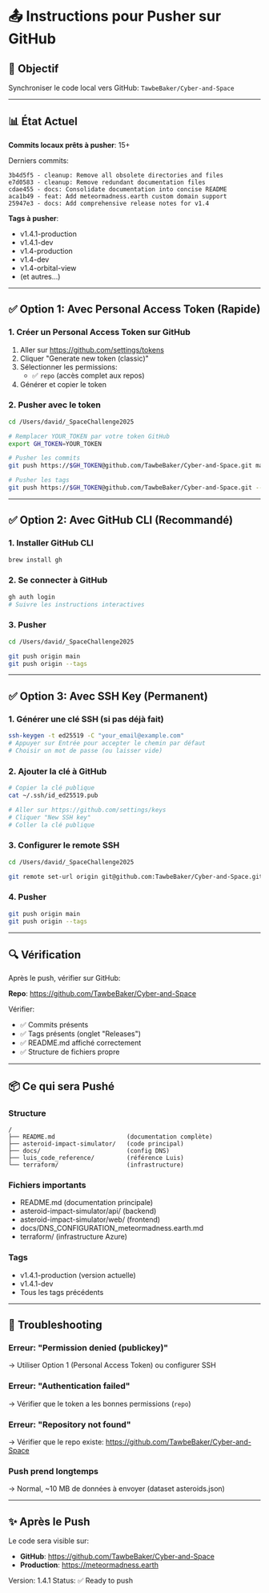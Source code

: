 # 📤 Instructions pour Pusher sur GitHub

## 🎯 Objectif

Synchroniser le code local vers GitHub: `TawbeBaker/Cyber-and-Space`

---

## 📊 État Actuel

**Commits locaux prêts à pusher**: 15+

Derniers commits:
```
3b4d5f5 - cleanup: Remove all obsolete directories and files
e7d0583 - cleanup: Remove redundant documentation files
cdae455 - docs: Consolidate documentation into concise README
aca1b49 - feat: Add meteormadness.earth custom domain support
25947e3 - docs: Add comprehensive release notes for v1.4
```

**Tags à pusher**:
- v1.4.1-production
- v1.4.1-dev
- v1.4-production
- v1.4-dev
- v1.4-orbital-view
- (et autres...)

---

## ✅ Option 1: Avec Personal Access Token (Rapide)

### 1. Créer un Personal Access Token sur GitHub

1. Aller sur https://github.com/settings/tokens
2. Cliquer "Generate new token (classic)"
3. Sélectionner les permissions:
   - ✅ `repo` (accès complet aux repos)
4. Générer et copier le token

### 2. Pusher avec le token

```bash
cd /Users/david/_SpaceChallenge2025

# Remplacer YOUR_TOKEN par votre token GitHub
export GH_TOKEN=YOUR_TOKEN

# Pusher les commits
git push https://$GH_TOKEN@github.com/TawbeBaker/Cyber-and-Space.git main

# Pusher les tags
git push https://$GH_TOKEN@github.com/TawbeBaker/Cyber-and-Space.git --tags
```

---

## ✅ Option 2: Avec GitHub CLI (Recommandé)

### 1. Installer GitHub CLI

```bash
brew install gh
```

### 2. Se connecter à GitHub

```bash
gh auth login
# Suivre les instructions interactives
```

### 3. Pusher

```bash
cd /Users/david/_SpaceChallenge2025

git push origin main
git push origin --tags
```

---

## ✅ Option 3: Avec SSH Key (Permanent)

### 1. Générer une clé SSH (si pas déjà fait)

```bash
ssh-keygen -t ed25519 -C "your_email@example.com"
# Appuyer sur Entrée pour accepter le chemin par défaut
# Choisir un mot de passe (ou laisser vide)
```

### 2. Ajouter la clé à GitHub

```bash
# Copier la clé publique
cat ~/.ssh/id_ed25519.pub

# Aller sur https://github.com/settings/keys
# Cliquer "New SSH key"
# Coller la clé publique
```

### 3. Configurer le remote SSH

```bash
cd /Users/david/_SpaceChallenge2025

git remote set-url origin git@github.com:TawbeBaker/Cyber-and-Space.git
```

### 4. Pusher

```bash
git push origin main
git push origin --tags
```

---

## 🔍 Vérification

Après le push, vérifier sur GitHub:

**Repo**: https://github.com/TawbeBaker/Cyber-and-Space

Vérifier:
- ✅ Commits présents
- ✅ Tags présents (onglet "Releases")
- ✅ README.md affiché correctement
- ✅ Structure de fichiers propre

---

## 📦 Ce qui sera Pushé

### Structure
```
/
├── README.md                    (documentation complète)
├── asteroid-impact-simulator/   (code principal)
├── docs/                        (config DNS)
├── luis_code_reference/         (référence Luis)
└── terraform/                   (infrastructure)
```

### Fichiers importants
- README.md (documentation principale)
- asteroid-impact-simulator/api/ (backend)
- asteroid-impact-simulator/web/ (frontend)
- docs/DNS_CONFIGURATION_meteormadness.earth.md
- terraform/ (infrastructure Azure)

### Tags
- v1.4.1-production (version actuelle)
- v1.4.1-dev
- Tous les tags précédents

---

## 🚨 Troubleshooting

### Erreur: "Permission denied (publickey)"
→ Utiliser Option 1 (Personal Access Token) ou configurer SSH

### Erreur: "Authentication failed"
→ Vérifier que le token a les bonnes permissions (`repo`)

### Erreur: "Repository not found"
→ Vérifier que le repo existe: https://github.com/TawbeBaker/Cyber-and-Space

### Push prend longtemps
→ Normal, ~10 MB de données à envoyer (dataset asteroids.json)

---

## ✨ Après le Push

Le code sera visible sur:
- **GitHub**: https://github.com/TawbeBaker/Cyber-and-Space
- **Production**: https://meteormadness.earth

Version: 1.4.1
Status: ✅ Ready to push
